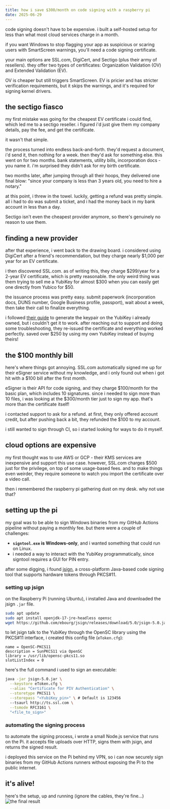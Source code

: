```yaml
---
title: how i save $300/month on code signing with a raspberry pi
date: 2025-06-29
---
```


code signing doesn't have to be expensive. i built a self-hosted setup for less than what most cloud services charge in a month.

if you want Windows to stop flagging your app as suspicious or scaring users with SmartScreen warnings, you'll need a code signing certificate.

your main options are SSL.com, DigiCert, and Sectigo (plus their army of resellers). they offer two types of certificates: Organization Validation (OV) and Extended Validation (EV).

OV is cheaper but still triggers SmartScreen. EV is pricier and has stricter verification requirements, but it skips the warnings, and it's required for signing kernel drivers.

## the sectigo fiasco

my first mistake was going for the cheapest EV certificate i could find, which led me to a sectigo reseller. i figured i'd just give them my company details, pay the fee, and get the certificate.

it wasn't that simple.

the process turned into endless back-and-forth. they'd request a document, i'd send it, then nothing for a week. then they'd ask for something else. this went on for two months. bank statements, utility bills, incorporation docs - you name it. i'm surprised they didn't ask for my birth certificate.

two months later, after jumping through all their hoops, they delivered one final blow: "since your company is less than 3 years old, you need to hire a notary."

at this point, i threw in the towel. luckily, getting a refund was pretty simple. all i had to do was submit a ticket, and i had the money back in my bank account in less than a day.

Sectigo isn't even the cheapest provider anymore, so there's genuinely no reason to use them.

## finding a new provider

after that experience, i went back to the drawing board. i considered using DigiCert after a friend's recommendation, but they charge nearly $1,000 per year for an EV certificate.

i then discovered SSL.com. as of writing this, they charge $299/year for a 2-year EV certificate, which is pretty reasonable. the only weird thing was them trying to sell me a YubiKey for almost $300 when you can easily get one directly from Yubico for $50.

the issuance process was pretty easy. submit paperwork (incorporation docs, DUNS number, Google Business profile, passport), wait about a week, then take their call to finalize everything.

i followed [their guide](https://www.ssl.com/how-to/key-generation-and-attestation-with-YubiKey/) to generate the keypair on the YubiKey i already owned, but i couldn't get it to work. after reaching out to support and doing some troubleshooting, they re-issued the certificate and everything worked perfectly. saved over $250 by using my own YubiKey instead of buying theirs!

## the $100 monthly bill

here's where things got annoying. SSL.com automatically signed me up for their eSigner service without my knowledge, and i only found out when i got hit with a $100 bill after the first month.

eSigner is their API for code signing, and they charge $100/month for the basic plan, which includes 10 signatures. since i needed to sign more than 10 files, i was looking at the $300/month tier just to sign my app. that's more than the certificate itself!

i contacted support to ask for a refund. at first, they only offered account credit, but after pushing back a bit, they refunded the $100 to my account.

i still wanted to sign through CI, so i started looking for ways to do it myself.

## cloud options are expensive

my first thought was to use AWS or GCP - their KMS services are inexpensive and support this use case. however, SSL.com charges $500 just for the privilege, on top of some usage-based fees. and to make things even weirder, they require someone to watch you import the certificate over a video call.

then i remembered the raspberry pi gathering dust on my desk. why not use that?

## setting up the pi

my goal was to be able to sign Windows binaries from my GitHub Actions pipeline without paying a monthly fee. but there were a couple of challenges:

- **`signtool.exe` is Windows-only**, and i wanted something that could run on Linux.
- i needed a way to interact with the YubiKey programmatically, since signtool requires a GUI for PIN entry.

after some digging, i found [jsign](https://github.com/ebourg/jsign), a cross-platform Java-based code signing tool that supports hardware tokens through PKCS#11.

### setting up jsign

on the Raspberry Pi (running Ubuntu), i installed Java and downloaded the jsign `.jar` file.

```bash
sudo apt update
sudo apt install openjdk-17-jre-headless opensc
wget https://github.com/ebourg/jsign/releases/download/5.0/jsign-5.0.jar
```

to let jsign talk to the YubiKey through the OpenSC library using the PKCS#11 interface, i created this config file (`eToken.cfg`):

```
name = OpenSC-PKCS11
description = SunPKCS11 via OpenSC
library = /usr/lib/opensc-pkcs11.so
slotListIndex = 0
```

here's the full command i used to sign an executable:

```bash
java -jar jsign-5.0.jar \
  --keystore eToken.cfg \
  --alias "Certificate for PIV Authentication" \
  --storetype PKCS11 \
  --storepass "<YubiKey_pin>" \ # Default is 123456
  --tsaurl http://ts.ssl.com \
  --tsmode RFC3161 \
  "<file_to_sign>"
```

### automating the signing process

to automate the signing process, i wrote a small Node.js service that runs on the Pi. it accepts file uploads over HTTP, signs them with jsign, and returns the signed result.

i deployed this service on the Pi behind my VPN, so i can now securely sign binaries from my GitHub Actions runners without exposing the Pi to the public internet.

## it's alive!

here's the setup, up and running (ignore the cables, they're fine...)
![the final result](/blog-assets/windows-code-signing-with-rpi/photo_2025-06-29_05-20-54.jpg)
